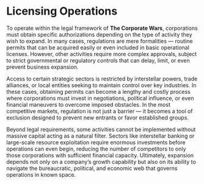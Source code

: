 # Licensing Operations

To operate within the legal framework of **The Corporate Wars**, corporations must obtain specific authorizations depending on the type of activity they wish to expand. In many cases, regulations are mere formalities — routine permits that can be acquired easily or even included in basic operational licenses. However, other activities require more complex approvals, subject to strict governmental or regulatory controls that can delay, limit, or even prevent business expansion.

Access to certain strategic sectors is restricted by interstellar powers, trade alliances, or local entities seeking to maintain control over key industries. In these cases, obtaining permits can become a lengthy and costly process where corporations must invest in negotiations, polítical influence, or even financial maneuvers to overcome imposed obstacles. In the most competitive markets, regulation is not just a barrier — it becomes a tool of exclusion designed to prevent new entrants or favor established groups.

Beyond legal requirements, some activities cannot be implemented without massive capital acting as a natural filter. Sectors like interstellar banking or large-scale resource exploitation require enormous investments before operations can even begin, reducing the number of competitors to only those corporations with sufficient financial capacity. Ultimately, expansion depends not only on a company’s growth capability but also on its ability to navigate the bureaucratic, polítical, and economic web that governs operations in known space.
